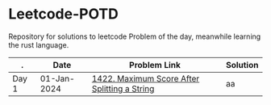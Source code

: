 # Leetcode-POTD
Repository for solutions to leetcode Problem of the day, meanwhile learning the rust language.


| . |  Date |  Problem Link |  Solution |
|----------|----------|----------|----------|
|Day 1| 01-Jan-2024 | [1422. Maximum Score After Splitting a String](https://leetcode.com/problems/maximum-score-after-splitting-a-string/description/) | aa |
